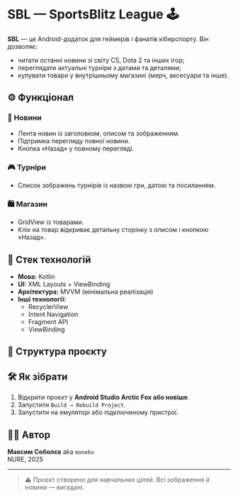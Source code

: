 # SBL — SportsBlitz League 🕹️

**SBL** — це Android-додаток для геймерів і фанатів кіберспорту. Він дозволяє:
- читати останні новини зі світу CS, Dota 2 та інших ігор;
- переглядати актуальні турніри з датами та деталями;
- купувати товари у внутрішньому магазині (мерч, аксесуари та інше).

## ⚙️ Функціонал

### 📰 Новини
- Лента новин із заголовком, описом та зображенням.
- Підтримка перегляду повної новини.
- Кнопка «Назад» у повному перегляді.

### 🎮 Турніри
- Список зображень турнірів із назвою гри, датою та посиланням.

### 🛍️ Магазин
- GridView із товарами.
- Клік на товар відкриває детальну сторінку з описом і кнопкою «Назад».

## 🧱 Стек технологій

- **Мова:** Kotlin
- **UI:** XML Layouts + ViewBinding
- **Архітектура:** MVVM (мінімальна реалізація)
- **Інші технології:**
  - RecyclerView
  - Intent Navigation
  - Fragment API
  - ViewBinding

## 📁 Структура проєкту


## 🛠️ Як зібрати

1. Відкрити проєкт у **Android Studio Arctic Fox або новіше**.
2. Запустити `Build → Rebuild Project`.
3. Запустити на емуляторі або підключеному пристрої.


## 🧑‍💻 Автор

**Максим Соболєв** aka `monekx`  
NURE, 2025

---

> ⚠️ Проєкт створено для навчальних цілей. Всі зображення й новини — вигадані.
